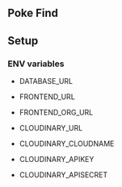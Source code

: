 ## Poke Find

## Setup

### ENV variables

- DATABASE_URL
- FRONTEND_URL
- FRONTEND_ORG_URL

- CLOUDINARY_URL
- CLOUDINARY_CLOUDNAME
- CLOUDINARY_APIKEY
- CLOUDINARY_APISECRET
